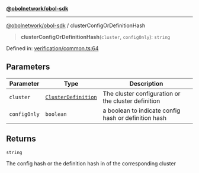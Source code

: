 [**@obolnetwork/obol-sdk**](../index.md)

***

[@obolnetwork/obol-sdk](../index.md) / clusterConfigOrDefinitionHash

> **clusterConfigOrDefinitionHash**(`cluster`, `configOnly`): `string`

Defined in: [verification/common.ts:64](https://github.com/ObolNetwork/obol-sdk/blob/d77f4594233f658ddb52882926187420144e316d/src/verification/common.ts#L64)

## Parameters

| Parameter | Type | Description |
| ------ | ------ | ------ |
| `cluster` | [`ClusterDefinition`](../interfaces/ClusterDefinition.md) | The cluster configuration or the cluster definition |
| `configOnly` | `boolean` | a boolean to indicate config hash or definition hash |

## Returns

`string`

The config hash or the definition hash in of the corresponding cluster
